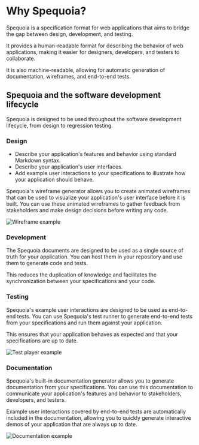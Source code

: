 # Why Spequoia?

Spequoia is a specification format for web applications that aims to bridge the gap between design, development, and testing.

It provides a human-readable format for describing the behavior of web applications, making it easier for designers,
developers, and testers to collaborate.

It is also machine-readable, allowing for automatic generation of documentation, wireframes, and end-to-end tests.

## Spequoia and the software development lifecycle

Spequoia is designed to be used throughout the software development lifecycle, from design to regression testing.

### Design

- Describe your application's features and behavior using standard Markdown syntax.
- Describe your application's user interfaces.
- Add example user interactions to your specifications to illustrate how your application should behave.

Spequoia's wireframe generator allows you to create animated wireframes that can be used to visualize your
application's user interface before it is built. You can use these animated wireframes to gather feedback from
stakeholders and make design decisions before writing any code.

![Wireframe example](/wireframe-player.gif)

### Development

The Spequoia documents are designed to be used as a single source of truth for your application. You can host them
in your repository and use them to generate code and tests.

This reduces the duplication of knowledge and facilitates the synchronization between your specifications and your code.

### Testing

Spequoia's example user interactions are designed to be used as end-to-end tests. You can use Spequoia's test runner to
generate end-to-end tests from your specifications and run them against your application.

This ensures that your application behaves as expected and that your specifications are up to date.

![Test player example](/test-player.gif)

### Documentation

Spequoia's built-in documentation generator allows you to generate documentation from your specifications. You can
use this documentation to communicate your application's features and behavior to stakeholders, developers, and testers.

Example user interactions covered by end-to-end tests are automatically included in the documentation, allowing you to
quickly generate interactive demos of your application that are always up to date.

![Documentation example](/spequoia-web.gif)